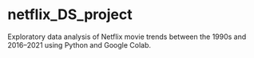 # netflix_DS_project
Exploratory data analysis of Netflix movie trends between the 1990s and 2016–2021 using Python and Google Colab.
